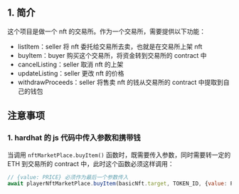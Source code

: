 ## 1. 简介

这个项目是做一个 nft 的交易所。作为一个交易所，需要提供以下功能：

- listItem：seller 将 nft 委托给交易所去卖，也就是在交易所上架 nft
- buyItem：buyer 购买这个交易所，将资金转到交易所的 contract 中
- cancelListing：seller 取消 nft 的上架
- updateListing：seller 更改 nft 的价格
- withdrawProceeds：seller 将售卖 nft 的钱从交易所的 contract 中提取到自己的钱包


## 注意事项

### 1. hardhat 的 js 代码中传入参数和携带钱

当调用 `nftMarketPlace.buyItem()` 函数时，既需要传入参数，同时需要转一定的 ETH 到交易所的 contract 中，此时这个函数必须这样调用：

```js
// {value: PRICE} 必须作为最后一个参数传入
await playerNftMarketPlace.buyItem(basicNft.target, TOKEN_ID, {value: PRICE});
```